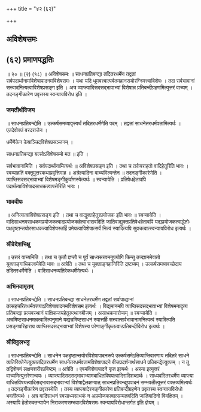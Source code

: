 +++
title = "४२ (६२)"

+++


## अविशेषसमः

## (६२) **प्रमाणपद्धतिः**

॥ २० ॥ (२) (१८) ॥ अविशेषसमः ॥ साधनप्रतिबन्द्या तदितरधर्मेण तद्वतां सर्वपदार्थानामविशेषापादनमविशेषसमः । यथा यदि धूमवत्त्वात्पर्वतमहानसयोरग्निमत्त्वाविशेषः । तदा सर्वभावानां सत्त्वादनित्यत्वाविशेषप्रसङ्ग इति । अत्र व्याप्त्यादिसदसद्भावाभ्यां विशेषान्न प्रतिबन्दीग्रहणमित्युत्तरं वाच्यम् । तदनङ्गीकारेण प्रवृत्तस्य स्वन्यायविरोध इति ।

### **जयतीर्थविजय**

॥ साधनप्रतिबन्द्येति । उत्कर्षसमव्यावृत्त्यर्थं तदितरधर्मेणेति पदम् । तद्वतां साधनेतरधर्मवतामित्यर्थः । एतदेवोक्तं वरदराजेन ।

धर्मेणैकेन केषाञ्चिदविशेषप्रसञ्जनम् ।

साधनप्रतिबन्द्या यत्सोऽविशेषसमो मत ॥ इति ।

सर्वभावानामिति । सर्वपदार्थानामित्यर्थः ॥ अविशेषप्रसङ्ग इति । तथा च तर्कपराहतो वादिहेतुरिति भावः । स्वव्याहतिं वक्तुमुत्तरकथाप्रवृत्तिमाह ॥ अत्रेत्यादिना वाच्यमित्यन्तेन ॥ तदनङ्गीकारेणेति । व्याप्तिसदसद्भावाभ्यां विशेषमङ्गीकुर्वाणस्येत्यर्थः ॥ स्वन्यायेति । प्रतिषेधहेतावपि पदार्थत्वाविशेषादसाधकत्वापत्तेरिति भावः ।

### **भावदीपः**

॥ अनित्यत्वाविशेषप्रसङ्ग इति । तथा च वाद्युक्तहेतुरप्रयोजक इति भावः ॥ स्वन्यायेति । वादिसाधनमसाधकमप्रयोजकत्वादप्रयोजकहेत्वाभासवदिति जातिवाद्युक्तप्रतिषेधहेतावपि यद्यप्रयोजकत्वाद्धेतोः पक्षदृष्टान्तयोरसाधकत्वाविशेषस्तर्हि प्रमेयत्वाविशेषात्सर्वं नित्यं स्यादित्यपि सुवचत्वात्स्वन्यायविरोध इत्यर्थः ।

### **श्रीवेदेशभिक्षु**

॥ उत्तरं वाच्यमिति । तथा च कृतौ ज्ञप्तौ च पूर्वं साध्यसत्त्वमनुपयोगि किन्तु तज्ज्ञानमेवातो युक्ताङ्गाधिकत्वमेवेति भावः ॥ अत्रेति । तथा च युक्ताङ्गहानिरिति द्रष्टव्यम् । उत्कर्षसमव्यवच्छेदाय तदितरधर्मेणेति । वादिसाधनव्यतिरेकधर्मेणेत्यर्थः ।

### **अभिनवामृतम्**

॥ साधनप्रतिबन्द्येति । साधनप्रतिबन्द्या साधनेतरधर्मेण तद्वतां सर्वापाद्यानां तत्सहचरितधर्मवत्तयाऽविशेषापादनमविशेषसम इत्यर्थः । विद्यमानमपि व्याप्तिसदसद्भावाभ्यां विशेषमनादृत्य प्रतिबन्द्या प्रत्यवस्थानं पाक्षिकजयहेतुरुत्थानबीजम् । असाधकमारोप्यम् ॥ स्वन्यायेति । अन्नमिष्टसाधनमन्नत्वादित्यनुमाने यद्यन्नमिष्टसाधनं स्यात्तर्हि सत्त्वात्सर्वभावानामनित्यत्वं स्यादित्यति प्रसङ्गपरिहाराय व्याप्तिसदसद्भावाभ्यां विशेषस्य परेणाङ्गीकृतत्वात्प्रतिबन्दीविरोध इत्यर्थः ।

### **श्रीविट्टलभट्ट**

॥ साधनप्रतिबन्द्येति । साधनेन पक्षदृष्टान्तयोरविशेषापादनरूपे उत्कर्षसमेऽतिव्याप्तिवारणाय तदितरे साधने व्यतिरिक्तेनेत्युक्ततदितरधर्मेण साधनेतरधर्मवतामविशेषापादने बीजप्रदर्शनार्थसाधने प्रतिबन्द्येत्युक्तम् । न तु तद्विशेषणं लक्षणशरीरप्रविष्टम् ॥ अत्रेति । एवमविशेषापादने कृत इत्यर्थः । अस्या इत्युत्तरं वाच्यमित्युत्तरेणान्वयः । व्याप्त्यादिसदसद्भावाभ्यामबाधितविषयत्वादिरादिशब्दार्थः । साध्यवदितरधर्मेण व्याप्त्या बाधितविषयत्वादिसद्भावासद्भावाभ्यां विशेषाद्वैलक्षण्यात् साधनप्रतिबन्द्युपपादनं सम्भवतीत्युत्तरं वक्तव्यमित्यर्थः ॥ तदनङ्गीकारेण प्रवृत्तस्येति । तस्य व्याप्त्यादेरनङ्गीकारेण प्रतिबन्दीग्रहणेन प्रवृत्तस्य स्वन्यायविरोधो भवतीत्यर्थः । अत्र वादिसाधनं स्वसाध्यसाधकं न अप्रयोजकत्वात्सम्मतवदिति जातिवादिनो विवक्षितम् । अस्यापि हेतोरुक्तन्यायेन निराकरणसम्भवादविशेषसमः स्वन्यायविरोधान्तर्गत इति ज्ञेयम् ।

